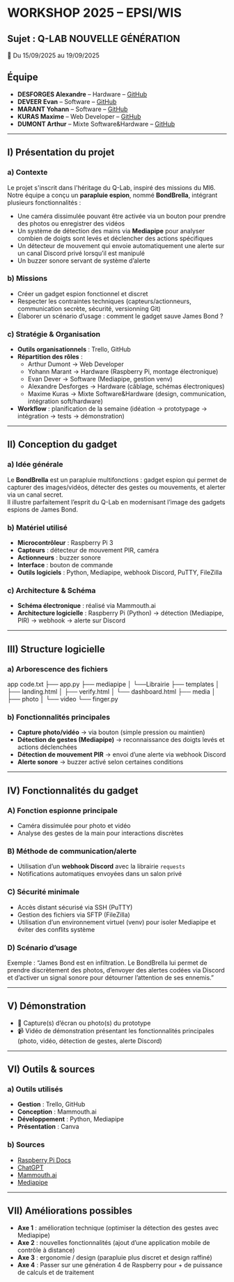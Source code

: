 # WORKSHOP 2025 – EPSI/WIS

## Sujet : Q-LAB NOUVELLE GÉNÉRATION
📅 Du 15/09/2025 au 19/09/2025

## Équipe

- **DESFORGES Alexandre** – Hardware – [GitHub](#)  
- **DEVEER Evan** – Software – [GitHub](#)  
- **MARANT Yohann** – Software – [GitHub](#)  
- **KURAS Maxime** – Web Developer – [GitHub](#)  
- **DUMONT Arthur** – Mixte Software&Hardware – [GitHub](#)  

---

## I) Présentation du projet

### a) Contexte
Le projet s'inscrit dans l'héritage du Q-Lab, inspiré des missions du MI6.  
Notre équipe a conçu un **parapluie espion**, nommé **BondBrella**, intégrant plusieurs fonctionnalités :  
- Une caméra dissimulée pouvant être activée via un bouton pour prendre des photos ou enregistrer des vidéos  
- Un système de détection des mains via **Mediapipe** pour analyser combien de doigts sont levés et déclencher des actions spécifiques  
- Un détecteur de mouvement qui envoie automatiquement une alerte sur un canal Discord privé lorsqu’il est manipulé  
- Un buzzer sonore servant de système d’alerte  

### b) Missions
- Créer un gadget espion fonctionnel et discret  
- Respecter les contraintes techniques (capteurs/actionneurs, communication secrète, sécurité, versionning Git)  
- Élaborer un scénario d’usage : comment le gadget sauve James Bond ?  

### c) Stratégie & Organisation 
- **Outils organisationnels** : Trello, GitHub 
- **Répartition des rôles** :  
  - Arthur Dumont → Web Developer 
  - Yohann Marant → Hardware (Raspberry Pi, montage électronique)  
  - Evan Dever → Software (Mediapipe, gestion venv)  
  - Alexandre Desforges → Hardware (câblage, schémas électroniques)  
  - Maxime Kuras → Mixte Software&Hardware (design, communication, intégration soft/hardware)  
- **Workflow** : planification de la semaine (idéation → prototypage → intégration → tests → démonstration)  

---

## II) Conception du gadget

### a) Idée générale
Le **BondBrella** est un parapluie multifonctions : gadget espion qui permet de capturer des images/vidéos, détecter des gestes ou mouvements, et alerter via un canal secret.  
Il illustre parfaitement l’esprit du Q-Lab en modernisant l’image des gadgets espions de James Bond.  

### b) Matériel utilisé
- **Microcontrôleur** : Raspberry Pi 3  
- **Capteurs** : détecteur de mouvement PIR, caméra  
- **Actionneurs** : buzzer sonore  
- **Interface** : bouton de commande  
- **Outils logiciels** : Python, Mediapipe, webhook Discord, PuTTY, FileZilla  

### c) Architecture & Schéma
- **Schéma électronique** : réalisé via Mammouth.ai  
- **Architecture logicielle** : Raspberry Pi (Python) → détection (Mediapipe, PIR) → webhook → alerte sur Discord  

---

## III) Structure logicielle

### a) Arborescence des fichiers

app
code.txt
├── app.py
├── mediapipe
│   └──Librairie
├── templates
│   ├── landing.html
│   ├── verify.html
│   └── dashboard.html
├── media
│   ├── photo
│   └── video
└── finger.py

### b) Fonctionnalités principales
- **Capture photo/vidéo** → via bouton (simple pression ou maintien)  
- **Détection de gestes (Mediapipe)** → reconnaissance des doigts levés et actions déclenchées  
- **Détection de mouvement PIR** → envoi d’une alerte via webhook Discord  
- **Alerte sonore** → buzzer activé selon certaines conditions  

---

## IV) Fonctionnalités du gadget

### A) Fonction espionne principale
- Caméra dissimulée pour photo et vidéo  
- Analyse des gestes de la main pour interactions discrètes  

### B) Méthode de communication/alerte
- Utilisation d’un **webhook Discord** avec la librairie `requests`  
- Notifications automatiques envoyées dans un salon privé  

### C) Sécurité minimale
- Accès distant sécurisé via SSH (PuTTY)  
- Gestion des fichiers via SFTP (FileZilla)  
- Utilisation d’un environnement virtuel (venv) pour isoler Mediapipe et éviter des conflits système  

### D) Scénario d’usage
 Exemple : “James Bond est en infiltration. Le BondBrella lui permet de prendre discrètement des photos, d’envoyer des alertes codées via Discord et d’activer un signal sonore pour détourner l’attention de ses ennemis.”  

---

## V) Démonstration

- 📑 Capture(s) d’écran ou photo(s) du prototype  
- 📹 Vidéo de démonstration présentant les fonctionnalités principales (photo, vidéo, détection de gestes, alerte Discord)  

---

## VI) Outils & sources

### a) Outils utilisés
- **Gestion** : Trello, GitHub  
- **Conception** : Mammouth.ai 
- **Développement** : Python, Mediapipe  
- **Présentation** : Canva  

### b) Sources
- [Raspberry Pi Docs](https://www.raspberrypi.com/documentation/)  
- [ChatGPT](https://chatgpt.com)  
- [Mammouth.ai](https://mammouth.ai)  
- [Mediapipe](https://developers.google.com/mediapipe)  

---

## VII) Améliorations possibles
- **Axe 1** : amélioration technique (optimiser la détection des gestes avec Mediapipe)  
- **Axe 2** : nouvelles fonctionnalités (ajout d’une application mobile de contrôle à distance)  
- **Axe 3** : ergonomie / design (parapluie plus discret et design raffiné)
- **Axe 4** : Passer sur une génération 4 de Raspberry pour + de puissance de calculs et de traitement
